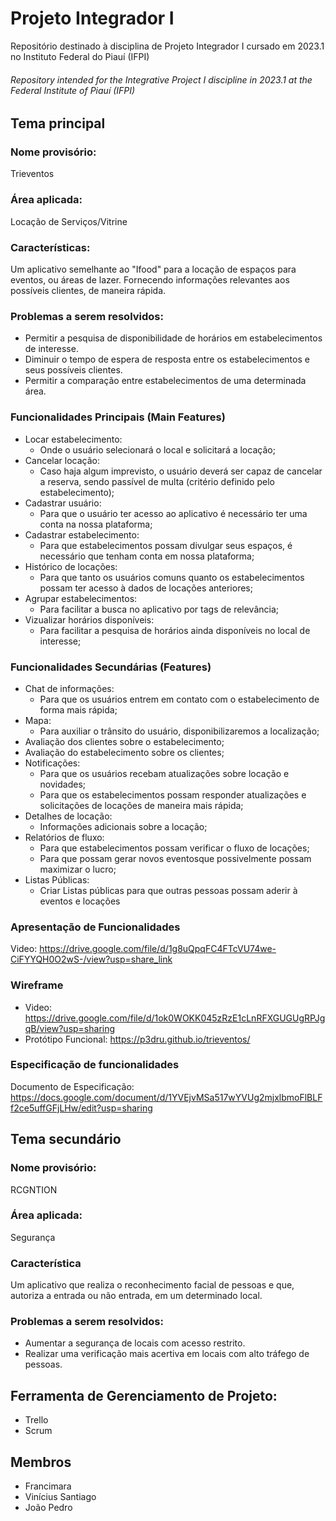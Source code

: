 # Projeto Integrador I
Repositório destinado à disciplina de Projeto Integrador I cursado em 2023.1 no Instituto Federal do Piauí (IFPI)
###### Repository intended for the Integrative Project I discipline in 2023.1 at the Federal Institute of Piauí (IFPI)


## Tema principal

### Nome provisório: 
Trieventos

### Área aplicada:
Locação de Serviços/Vitrine

### Características:
Um aplicativo semelhante ao "Ifood" para a locação de espaços para eventos, ou áreas de lazer. Fornecendo informações relevantes aos possíveis clientes, de maneira rápida. 

### Problemas a serem resolvidos:
- Permitir a pesquisa de disponibilidade de horários em estabelecimentos de interesse.
- Diminuir o tempo de espera de resposta entre os estabelecimentos e seus possíveis clientes.
- Permitir a comparação entre estabelecimentos de uma determinada área.

### Funcionalidades Principais (Main Features)
- Locar estabelecimento:
  - Onde o usuário selecionará o local e solicitará a locação;
- Cancelar locação:
  - Caso haja algum imprevisto, o usuário deverá ser capaz de cancelar a reserva, sendo passível de multa (critério definido pelo estabelecimento);
- Cadastrar usuário:
  - Para que o usuário ter acesso ao aplicativo é necessário ter uma conta na nossa plataforma;
- Cadastrar estabelecimento:
  - Para que estabelecimentos possam divulgar seus espaços, é necessário que tenham conta em nossa plataforma;
- Histórico de locações:
  - Para que tanto os usuários comuns quanto os estabelecimentos possam ter acesso à dados de locações anteriores;
- Agrupar estabelecimentos:
  - Para facilitar a busca no aplicativo por tags de relevância;
- Vizualizar horários disponíveis:
  - Para facilitar a pesquisa de horários ainda disponíveis no local de interesse;

### Funcionalidades Secundárias (Features)
- Chat de informações:
  - Para que os usuários entrem em contato com o estabelecimento de forma mais rápida;
- Mapa:
  - Para auxiliar o trânsito do usuário, disponibilizaremos a localização;
- Avaliação dos clientes sobre o estabelecimento;
- Avaliação do estabelecimento sobre os clientes;
- Notificações:
  - Para que os usuários recebam atualizações sobre locação e novidades;
  - Para que os estabelecimentos possam responder atualizações e solicitações de locações de maneira mais rápida;
 - Detalhes de locação:
   - Informações adicionais sobre a locação;
- Relatórios de fluxo:
  - Para que estabelecimentos possam verificar o fluxo de locações;
  - Para que possam gerar novos eventosque possivelmente possam maximizar o lucro;
- Listas Públicas:
  - Criar Listas públicas para que outras pessoas possam aderir à eventos e locações


### Apresentação de Funcionalidades
Video: https://drive.google.com/file/d/1g8uQpqFC4FTcVU74we-CiFYYQH0O2wS-/view?usp=share_link

### Wireframe
- Video: https://drive.google.com/file/d/1ok0WOKK045zRzE1cLnRFXGUGUgRPJgqB/view?usp=sharing
- Protótipo Funcional: https://p3dru.github.io/trieventos/

### Especificação de funcionalidades
Documento de Especificação: https://docs.google.com/document/d/1YVEjvMSa517wYVUg2mjxlbmoFlBLFf2ce5uffGFjLHw/edit?usp=sharing

## Tema secundário

### Nome provisório: 
RCGNTION

### Área aplicada:
Segurança

### Característica
Um aplicativo que realiza o reconhecimento facial de pessoas e que, autoriza a entrada ou não entrada, em um determinado local. 

### Problemas a serem resolvidos:
- Aumentar a segurança de locais com acesso restrito.
- Realizar uma verificação mais acertiva em locais com alto tráfego de pessoas.


## Ferramenta de Gerenciamento de Projeto:
- Trello
- Scrum

## Membros
- Francimara
- Vinícius Santiago
- João Pedro
